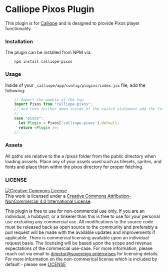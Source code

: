 # Calliope Pixos Plugin

This plugin is for [Calliope](https://calliope.site) and is designed to provide Pixos player functionality.

### Installation

The plugin can be installed from NPM via:

        npm install calliope-pixos

### Usage

Inside of your `_calliope/app/config/plugins/index.jsx` file, add the following:

```javascript
    // Import the module at the top
    import Pixos from "calliope-pixos";
    // and then further down inside of the switch statement add the following
    // ...
    case "pixos":
      let Plugin = Pixos['calliope-pixos'].default;
      return <Plugin />;
    // ...
```

### Assets

All paths are relative to the a /pixos folder from the public directory when loading asssets. Place any of your assets used such as tilesets, sprites, and fonts and place them within the pixos directory for proper fetching.

### LICENSE

<a rel="license" href="http://creativecommons.org/licenses/by-nc/4.0/"><img alt="Creative Commons License" style="border-width:0" src="https://i.creativecommons.org/l/by-nc/4.0/88x31.png" /></a><br />This work is licensed under a <a rel="license" href="http://creativecommons.org/licenses/by-nc/4.0/">Creative Commons Attribution-NonCommercial 4.0 International License</a>.

This plugin is free to use for non-commercial use only. If you are an individual, a hobbyist, or a tinkerer than this is free to use for your personal use excluding any commercial use. All modifications to the source code must be released back as open source to the community and preferably a pull request will be made with the available updates and improvements if applicable. There is commercial licensing available upon an individual request basis. The licensing will be based upon the scope and revenue expectations of the commercial use-case. For more information, please reach out via email to director@sovereign.enterprises for licensing details. For more information on the non-commerical license which is included by default - please see [LICENSE](LICENSE)
